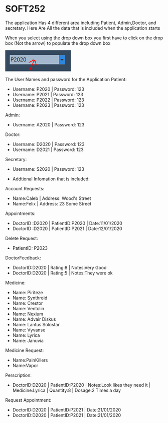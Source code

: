 # SOFT252

The application Has 4 different area including Patient, Admin,Doctor, and secretary. Here Are All the data that is included when the application starts

When you select using the drop down box you first have to click on the drop box (Not the arrow) to populate the drop down box

![](Dropdown.PNG)

The User Names and password for the Application
Patient: 
* Username: P2020 | Password: 123
* Username: P2021 | Password: 123
* Username: P2022 | Password: 123
* Username: P2023 | Password: 123

 Admin: 
* Username: A2020 | Password: 123

Doctor:
* Username: D2020 | Password: 123
* Username: D2021 | Password: 123

Secretary: 
* Username: S2020 | Password: 123

* Addtional Infomation that is included:

Account Requests:
* Name:Caleb | Address: Wood's Street
* Name:Felix | Address: 23 Some Street

Appointments:
* DoctorID :D2020 | PatientID:P2020 | Date:11/01/2020
* DoctorID :D2020 | PatientID:P2021 | Date:12/01/2020

Delete Request:
* PatientID: P2023

DoctorFeedback:
* DoctorID:D2020 | Rating:8 | Notes:Very Good
* DoctorID:D2020 | Rating:5 | Notes:They were ok

Medicine:
* Name: Piriteze
* Name: Synthroid
* Name: Crestor
* Name: Ventolin
* Name: Nexium
* Name: Advair Diskus
* Name: Lantus Solostar
* Name: Vyvanse
* Name: Lyrica
* Name: Januvia

Medicine Request:
* Name:PainKillers
* Name:Vapor

Perscription:
* DoctorID:D2020 | PatientID:P2020 | Notes:Look likes they need it | Medicine:Lyrica | Quantity:8 | Dosage:2 Times a day

Request Appointment:
* DoctorID:D2020 | PatientID:P2021 | Date:21/01/2020
* DoctorID:D2020 | PatientID:P2021 | Date:21/01/2020
